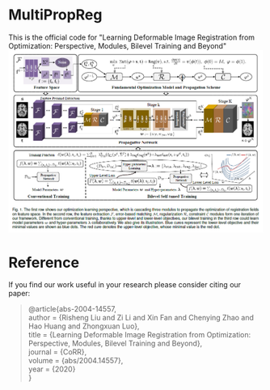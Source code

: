 # MultiPropReg

This is the official code for "Learning Deformable Image Registration from Optimization: Perspective, Modules, Bilevel Training and Beyond"
![Alt text](pipeline.png)

# Reference
If you find our work useful in your research please consider citing our paper:

> @article{abs-2004-14557, <br>
  author    = {Risheng Liu and Zi Li and Xin Fan and Chenying Zhao and Hao Huang and Zhongxuan Luo}, <br>
  title     = {Learning Deformable Image Registration from Optimization: Perspective, Modules, Bilevel Training and Beyond}, <br>
  journal   = {CoRR}, <br>
  volume    = {abs/2004.14557}, <br>
  year      = {2020} <br>
}
